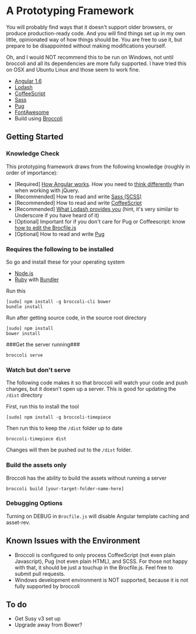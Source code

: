 # A Prototyping Framework #
You will probably find ways that it doesn't support older browsers, or produce production-ready code. And you will find things set up in my own little, opinionated way of how things should be. You are free to use it, but prepare to be disappointed without making modifications yourself.

Oh, and I would NOT recommend this to be run on Windows, not until broccoli and all its dependencies are more fully supported. I have tried this on OSX and Ubuntu Linux and those seem to work fine.

- [Angular 1.6](https://angularjs.org/)
- [Lodash](http://lodash.com/)
- [CoffeeScript](coffeescript.org)
- [Sass](http://sass-lang.com/)
- [Pug](https://pugjs.org/api/getting-started.html)
- [FontAwesome](http://fontawesome.io/)
- Build using [Broccoli](https://github.com/broccolijs/broccoli)

## Getting Started ##

### Knowledge Check ###
This prototyping framework draws from the following knowledge (roughly in order of importance):

- [Required] [How Angular works](http://www.thinkster.io/angularjs/GtaQ0oMGIl). How you need to [think differently](http://stackoverflow.com/questions/14994391/how-do-i-think-in-angularjs-if-i-have-a-jquery-background) than when working with jQuery.
- [Recommended] How to read and write [Sass (SCSS)](http://sass-lang.com/guide)
- [Recommended] How to read and write [CoffeeScript](http://coffeescript.org/)
- [Recommended] [What Lodash provides you](http://lodash.com/docs) (hint, it's very similar to Underscore if you have heard of it)
- [Optional] Important for if you don't care for Pug or Coffeescript: know [how to edit the Brocfile.js](https://github.com/broccolijs/broccoli)
- [Optional] How to read and write [Pug](https://pugjs.org/api/getting-started.htmlreference/)

### Requires the following to be installed ###
So go and install these for your operating system
- [Node.js](http://nodejs.org/)
- [Ruby](http://rubyinstaller.org/downloads/) with [Bundler](http://bundler.io/)

Run this

```
[sudo] npm install -g broccoli-cli bower
bundle install
```

Run after getting source code, in the source root directory

```
[sudo] npm install
bower install
```

###Get the server running###

```
broccoli serve
```

### Watch but don't serve ###

The following code makes it so that broccoli will watch your code and push changes, but it doesn't open up a server. This is good for updating the `/dist` directory

First, run this to install the tool

```
[sudo] npm install -g broccoli-timepiece
```

Then run this to keep the `/dist` folder up to date

```
broccoli-timepiece dist
```

Changes will then be pushed out to the `/dist` folder.

### Build the assets only ###
Broccoli has the ability to build the assets without running a server

```
broccoli build [your-target-folder-name-here]
```

### Debugging Options ###

Turning on DEBUG in `Brocfile.js` will disable Angular template caching and asset-rev.

## Known Issues with the Environment ##

- Broccoli is configured to only process CoffeeScript (not even plain Javascript), Pug (not even plain HTML), and SCSS. For those not happy with that, it should be just a touchup in the Brocfile.js. Feel free to submit pull requests.
- Windows development environment is NOT supported, because it is not fully supported by broccoli

## To do ##

- Get Susy v3 set up
- Upgrade away from Bower?